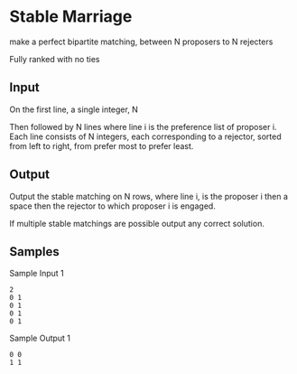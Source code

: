 # Stable Marriage
make a perfect bipartite matching, between N proposers to N rejecters

Fully ranked with no ties

## Input

On the first line, a single integer, N

Then followed by N lines where line i is the preference list of proposer i. Each line consists of N integers, each corresponding to a rejector, sorted from left to right, from prefer most to prefer least.

## Output

Output the stable matching on N rows, where line i, is the proposer i then a space then the rejector to which proposer i is engaged.

If multiple stable matchings are possible output any correct solution.

## Samples

Sample Input 1
```
2
0 1
0 1
0 1
0 1
```

Sample Output 1
```
0 0
1 1
```
